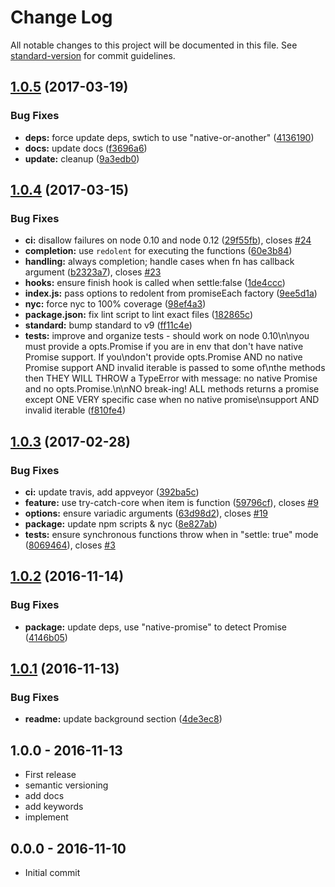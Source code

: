 # Change Log

All notable changes to this project will be documented in this file. See [standard-version](https://github.com/conventional-changelog/standard-version) for commit guidelines.

<a name="1.0.5"></a>
## [1.0.5](https://github.com/tunnckoCore/each-promise/compare/v1.0.4...v1.0.5) (2017-03-19)


### Bug Fixes

* **deps:** force update deps, swtich to use "native-or-another" ([4136190](https://github.com/tunnckoCore/each-promise/commit/4136190))
* **docs:** update docs ([f3696a6](https://github.com/tunnckoCore/each-promise/commit/f3696a6))
* **update:** cleanup ([9a3edb0](https://github.com/tunnckoCore/each-promise/commit/9a3edb0))



<a name="1.0.4"></a>
## [1.0.4](https://github.com/tunnckocore/each-promise/compare/v1.0.3...v1.0.4) (2017-03-15)


### Bug Fixes

* **ci:** disallow failures on node 0.10 and node 0.12 ([29f55fb](https://github.com/tunnckocore/each-promise/commit/29f55fb)), closes [#24](https://github.com/tunnckocore/each-promise/issues/24)
* **completion:** use `redolent` for executing the functions ([60e3b84](https://github.com/tunnckocore/each-promise/commit/60e3b84))
* **handling:** always completion; handle cases when fn has callback argument ([b2323a7](https://github.com/tunnckocore/each-promise/commit/b2323a7)), closes [#23](https://github.com/tunnckocore/each-promise/issues/23)
* **hooks:** ensure finish hook is called when settle:false ([1de4ccc](https://github.com/tunnckocore/each-promise/commit/1de4ccc))
* **index.js:** pass options to redolent from promiseEach factory ([9ee5d1a](https://github.com/tunnckocore/each-promise/commit/9ee5d1a))
* **nyc:** force nyc to 100% coverage ([98ef4a3](https://github.com/tunnckocore/each-promise/commit/98ef4a3))
* **package.json:** fix lint script to lint exact files ([182865c](https://github.com/tunnckocore/each-promise/commit/182865c))
* **standard:** bump standard to v9 ([ff11c4e](https://github.com/tunnckocore/each-promise/commit/ff11c4e))
* **tests:** improve and organize tests - should work on node 0.10\n\nyou must provide a opts.Promise if you are in env that don\'t have native Promise support. If you\ndon\'t provide opts.Promise AND no native Promise support AND invalid iterable is passed to some of\nthe methods then THEY WILL THROW a TypeError with message: no native Promise and no opts.Promise.\n\nNO break-ing! ALL methods returns a promise except ONE VERY specific case when no native promise\nsupport AND invalid iterable ([f810fe4](https://github.com/tunnckocore/each-promise/commit/f810fe4))



<a name="1.0.3"></a>
## [1.0.3](https://github.com/tunnckocore/each-promise/compare/v1.0.2...v1.0.3) (2017-02-28)


### Bug Fixes

* **ci:** update travis, add appveyor ([392ba5c](https://github.com/tunnckocore/each-promise/commit/392ba5c))
* **feature:** use try-catch-core when item is function ([59796cf](https://github.com/tunnckocore/each-promise/commit/59796cf)), closes [#9](https://github.com/tunnckocore/each-promise/issues/9)
* **options:** ensure variadic arguments ([63d98d2](https://github.com/tunnckocore/each-promise/commit/63d98d2)), closes [#19](https://github.com/tunnckocore/each-promise/issues/19)
* **package:** update npm scripts & nyc ([8e827ab](https://github.com/tunnckocore/each-promise/commit/8e827ab))
* **tests:** ensure synchronous functions throw when in "settle: true" mode ([8069464](https://github.com/tunnckocore/each-promise/commit/8069464)), closes [#3](https://github.com/tunnckocore/each-promise/issues/3)



<a name="1.0.2"></a>
## [1.0.2](https://github.com/tunnckocore/each-promise/compare/v1.0.1...v1.0.2) (2016-11-14)


### Bug Fixes

* **package:** update deps, use "native-promise" to detect Promise ([4146b05](https://github.com/tunnckocore/each-promise/commit/4146b05))



<a name="1.0.1"></a>
## [1.0.1](https://github.com/tunnckocore/each-promise/compare/v1.0.0...v1.0.1) (2016-11-13)


### Bug Fixes

* **readme:** update background section ([4de3ec8](https://github.com/tunnckocore/each-promise/commit/4de3ec8))





## 1.0.0 - 2016-11-13
- First release
- semantic versioning
- add docs
- add keywords
- implement

## 0.0.0 - 2016-11-10
- Initial commit